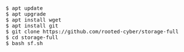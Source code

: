 <pre>
 $ apt update
 $ apt upgrade
 $ apt install wget
 $ apt install git
 $ git clone https://github.com/rooted-cyber/storage-full
 $ cd storage-full
 $ bash sf.sh
 </pre>